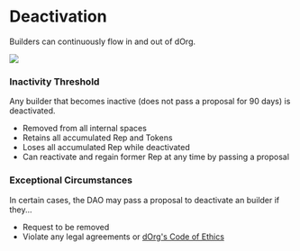 # Deactivation

Builders can continuously flow in and out of dOrg.

![](../.gitbook/assets/image%20%2825%29.png)

### Inactivity Threshold

Any builder that becomes inactive (does not pass a proposal for 90 days) is deactivated.

* Removed from all internal spaces
* Retains all accumulated Rep and Tokens
* Loses all accumulated Rep while deactivated
* Can reactivate and regain former Rep at any time by passing a proposal

### Exceptional Circumstances

In certain cases, the DAO may pass a proposal to deactivate an builder if they...

* Request to be removed
* Violate any legal agreements or [dOrg's Code of Ethics](../governance/code-of-ethics.md)
